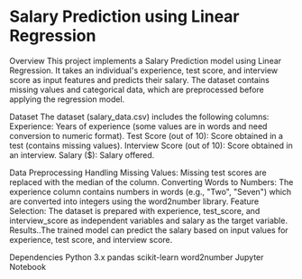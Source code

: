 # Salary Prediction using Linear Regression

Overview
This project implements a Salary Prediction model using Linear Regression. It takes an individual's experience, test score, and interview score as input features and predicts their salary. The dataset contains missing values and categorical data, which are preprocessed before applying the regression model.

Dataset
The dataset (salary_data.csv) includes the following columns:
Experience: Years of experience (some values are in words and need conversion to numeric format).
Test Score (out of 10): Score obtained in a test (contains missing values).
Interview Score (out of 10): Score obtained in an interview.
Salary ($): Salary offered.

Data Preprocessing
Handling Missing Values: Missing test scores are replaced with the median of the column.
Converting Words to Numbers: The experience column contains numbers in words (e.g., "Two", "Seven") which are converted into integers using the word2number library.
Feature Selection: The dataset is prepared with experience, test_score, and interview_score as independent variables and salary as the target variable.
Results..The trained model can predict the salary based on input values for experience, test score, and interview score.

Dependencies
Python 3.x
pandas
scikit-learn
word2number
Jupyter Notebook

